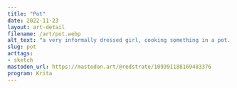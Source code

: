 ```yaml
---
title: "Pot"
date: 2022-11-23
layout: art-detail
filename: /art/pot.webp
alt_text: "a very informally dressed girl, cooking something in a pot. handling the pot (with her bare hands??) in her right hand, and a ladle near her mouth in the left. entire image is sketchy, grayscale"
slug: pot
arttags:
- sketch
mastodon_url: https://mastodon.art/@redstrate/109391188169483376
program: Krita
---
```

